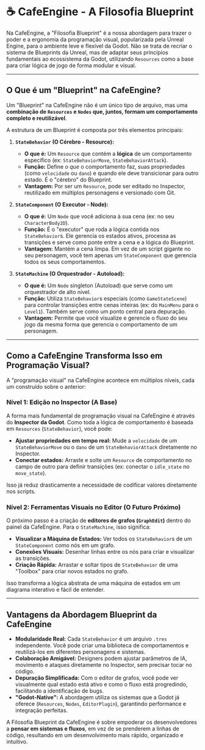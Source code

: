 # ☕ CafeEngine - A Filosofia Blueprint

Na CafeEngine, a "Filosofia Blueprint" é a nossa abordagem para trazer o poder e a ergonomia da programação visual, popularizada pela Unreal Engine, para o ambiente leve e flexível da Godot. Não se trata de recriar o sistema de Blueprints da Unreal, mas de adaptar seus princípios fundamentais ao ecossistema da Godot, utilizando `Resources` como a base para criar lógica de jogo de forma modular e visual.

---

## O Que é um "Blueprint" na CafeEngine?

Um "Blueprint" na CafeEngine não é um único tipo de arquivo, mas uma **combinação de `Resources` e `Nodes` que, juntos, formam um comportamento completo e reutilizável**.

A estrutura de um Blueprint é composta por três elementos principais:

1.  **`StateBehavior` (O Cérebro - Resource):**
    -   **O que é:** Um `Resource` que contém a **lógica** de um comportamento específico (ex: `StateBehaviorMove`, `StateBehaviorAttack`).
    -   **Função:** Define *o que* o comportamento faz, suas propriedades (como `velocidade` ou `dano`) e quando ele deve transicionar para outro estado. É o "cérebro" do Blueprint.
    -   **Vantagem:** Por ser um `Resource`, pode ser editado no Inspector, reutilizado em múltiplos personagens e versionado com Git.

2.  **`StateComponent` (O Executor - Node):**
    -   **O que é:** Um `Node` que você adiciona à sua cena (ex: no seu `CharacterBody2D`).
    -   **Função:** É o "executor" que roda a lógica contida nos `StateBehavior`s. Ele gerencia os estados ativos, processa as transições e serve como ponte entre a cena e a lógica do Blueprint.
    -   **Vantagem:** Mantém a cena limpa. Em vez de um script gigante no seu personagem, você tem apenas um `StateComponent` que gerencia todos os seus comportamentos.

3.  **`StateMachine` (O Orquestrador - Autoload):**
    -   **O que é:** Um `Node` singleton (Autoload) que serve como um orquestrador de alto nível.
    -   **Função:** Utiliza `StateBehavior`s especiais (como `GameStateScene`) para controlar transições entre cenas inteiras (ex: do `MainMenu` para o `Level1`). Também serve como um ponto central para depuração.
    -   **Vantagem:** Permite que você visualize e gerencie o fluxo do seu jogo da mesma forma que gerencia o comportamento de um personagem.

---

## Como a CafeEngine Transforma Isso em Programação Visual?

A "programação visual" na CafeEngine acontece em múltiplos níveis, cada um construído sobre o anterior:

### Nível 1: Edição no Inspector (A Base)

A forma mais fundamental de programação visual na CafeEngine é através do **Inspector da Godot**. Como toda a lógica de comportamento é baseada em `Resources` (`StateBehavior`), você pode:

-   **Ajustar propriedades em tempo real:** Mude a `velocidade` de um `StateBehaviorMove` ou o `dano` de um `StateBehaviorAttack` diretamente no Inspector.
-   **Conectar estados:** Arraste e solte um `Resource` de comportamento no campo de outro para definir transições (ex: conectar o `idle_state` no `move_state`).

Isso já reduz drasticamente a necessidade de codificar valores diretamente nos scripts.

### Nível 2: Ferramentas Visuais no Editor (O Futuro Próximo)

O próximo passo é a criação de **editores de grafos (`GraphEdit`)** dentro do painel da CafeEngine. Para o `StateMachine`, isso significa:

-   **Visualizar a Máquina de Estados:** Ver todos os `StateBehavior`s de um `StateComponent` como nós em um grafo.
-   **Conexões Visuais:** Desenhar linhas entre os nós para criar e visualizar as transições.
-   **Criação Rápida:** Arrastar e soltar tipos de `StateBehavior` de uma "Toolbox" para criar novos estados no grafo.

Isso transforma a lógica abstrata de uma máquina de estados em um diagrama interativo e fácil de entender.

---

## Vantagens da Abordagem Blueprint da CafeEngine

-   **Modularidade Real:** Cada `StateBehavior` é um arquivo `.tres` independente. Você pode criar uma biblioteca de comportamentos e reutilizá-los em diferentes personagens e sistemas.
-   **Colaboração Amigável:** Designers podem ajustar parâmetros de IA, movimento e ataques diretamente no Inspector, sem precisar tocar no código.
-   **Depuração Simplificada:** Com o editor de grafos, você pode ver visualmente qual estado está ativo e como o fluxo está progredindo, facilitando a identificação de bugs.
-   **"Godot-Native":** A abordagem utiliza os sistemas que a Godot já oferece (`Resources`, `Nodes`, `EditorPlugin`), garantindo performance e integração perfeitas.

A Filosofia Blueprint da CafeEngine é sobre empoderar os desenvolvedores a **pensar em sistemas e fluxos**, em vez de se prenderem a linhas de código, resultando em um desenvolvimento mais rápido, organizado e intuitivo.
